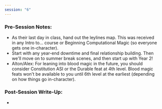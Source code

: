 ```yaml
---
session: "6"
---
```


### Pre-Session Notes:
* As their last day in class, hand out the leylines map. This was received in any Intro to... course or Beginning Computational Magic (so everyone gets one in-character).
* Start with any year-end downtime and final relationship building. Then we'll move on to summer break scenes, and then start up with Year 2!
* Alton/Alex: For leaning into blood magic in the future, you should consider Constitution ASI or the Durable feat at 4th level. Blood magic feats won't be available to you until 6th level at the earliest (depending on how things go in-character).

### Post-Session Write-Up:
- 

